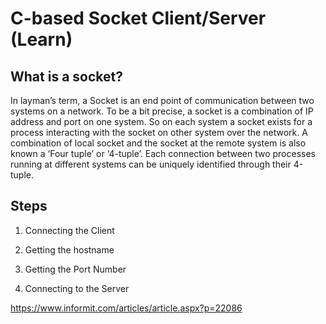 # C-based Socket Client/Server (Learn)

## What is a socket?

In layman’s term, a Socket is an end point of communication between two systems on a network. To be a bit precise, a socket is a combination of IP address and port on one system. So on each system a socket exists for a process interacting with the socket on other system over the network. A combination of local socket and the socket at the remote system is also known a ‘Four tuple’ or ‘4-tuple’. Each connection between two processes running at different systems can be uniquely identified through their 4-tuple.

## Steps

1. Connecting the Client

2. Getting the hostname

3. Getting the Port Number

4. Connecting to the Server

https://www.informit.com/articles/article.aspx?p=22086
